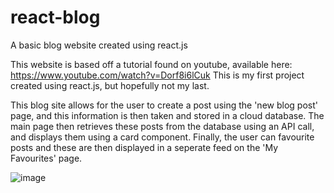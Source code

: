 # react-blog
A basic blog website created using react.js

This website is based off a tutorial found on youtube, available here: https://www.youtube.com/watch?v=Dorf8i6lCuk
This is my first project created using react.js, but hopefully not my last.

This blog site allows for the user to create a post using the 'new blog post' page, and this information is then taken and stored in a cloud database. The main page then retrieves these posts from the database using an API call, and displays them using a card component. Finally, the user can favourite posts and these are then displayed in a seperate feed on the 'My Favourites' page.

![image](https://user-images.githubusercontent.com/55429935/142108735-2e381bcc-9abc-478f-b348-738165dfc375.png)
